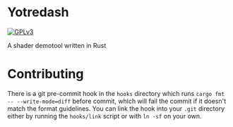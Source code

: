 # Yotredash

[![GPLv3][license_badge]][license_link]

[license_badge]: https://img.shields.io/github/license/ashkitten/yotredash.svg
[license_link]: LICENSE

A shader demotool written in Rust

# Contributing

There is a git pre-commit hook in the `hooks` directory which runs `cargo fmt -- --write-mode=diff` before commit, which will fail the commit if it doesn't match the format guidelines. You can link the hook into your `.git` directory either by running the `hooks/link` script or with `ln -sf` on your own.
